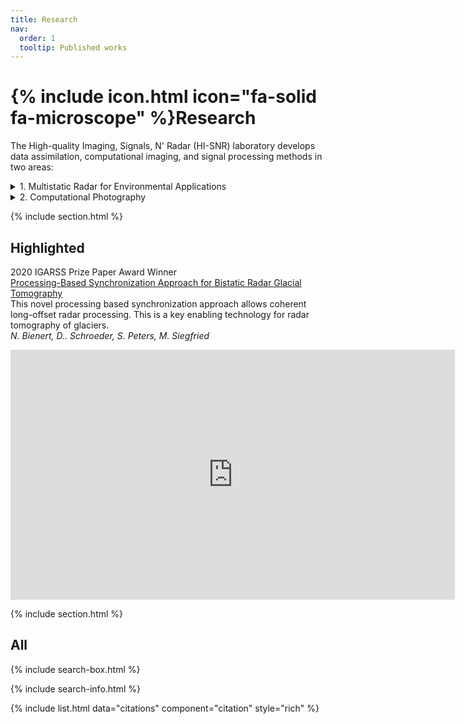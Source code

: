 ```yaml
---
title: Research
nav:
  order: 1
  tooltip: Published works
---
```


# {% include icon.html icon="fa-solid fa-microscope" %}Research

The High-quality Imaging, Signals, N' Radar (HI-SNR) laboratory develops data assimilation, computational imaging, and signal processing methods in two areas:

<details close>
<summary>1. Multistatic Radar for Environmental Applications</summary>
<br>
We develop multistatic radars and algorithms for retreiving properties of the environment for the following purposes:
  1. Equip scientists with the tools needed to improve our understanding of the environment. We develop radar-based methods for making measurements of environmental processes at a quality or scale that is not possible with existing tools. This includes projects such as generating 2D maps of the temperature distribution inside glaciers.
  2. Develop systems than enable resource monitoring and improved resource management. This includes projects such as monitoring soil moisture for improved irrigaiton practices.  

  We are a crib to grave team that puts environmental solutions into the hands of scientists and and environmental agencies. 
</details>

<details close>
<summary>2. Computational Photography</summary>
<br>
We develop computational photography algorithms that improve image quality and make camera performance more equitable.
</details>



{% include section.html %}

## Highlighted

2020 IGARSS Prize Paper Award Winner  
[Processing-Based Synchronization Approach for Bistatic Radar Glacial Tomography](https://ieeexplore.ieee.org/document/9323969)  
This novel processing based synchronization approach allows coherent long-offset radar processing. This is a key enabling technology for radar tomography of glaciers.   
*N. Bienert, D.. Schroeder, S. Peters, M. Siegfried*

<iframe width="711" height="400" src="https://www.youtube.com/embed/WaF6N42GQiw?si=peiCi045mLVfM2el&amp;controls=0&amp;start=23" title="YouTube video player" frameborder="0" allow="accelerometer; autoplay; clipboard-write; encrypted-media; gyroscope; picture-in-picture" referrerpolicy="strict-origin-when-cross-origin" allowfullscreen></iframe>

{% include section.html %}

## All

{% include search-box.html %}

{% include search-info.html %}

{% include list.html data="citations" component="citation" style="rich" %}

